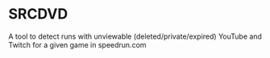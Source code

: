 # SRCDVD
A tool to detect runs with unviewable (deleted/private/expired) YouTube and Twitch for a given game in speedrun.com
